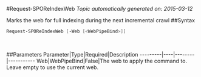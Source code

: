 #Request-SPOReIndexWeb
*Topic automatically generated on: 2015-03-12*

Marks the web for full indexing during the next incremental crawl
##Syntax
```powershell
Request-SPOReIndexWeb [-Web [<WebPipeBind>]]
```
&nbsp;

##Parameters
Parameter|Type|Required|Description
---------|----|--------|-----------
Web|WebPipeBind|False|The web to apply the command to. Leave empty to use the current web.
